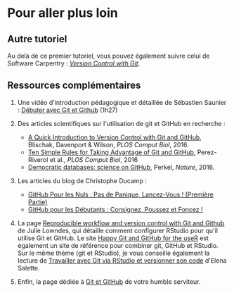 # Pour aller plus loin

## Autre tutoriel

Au delà de ce premier tutoriel, vous pouvez également suivre celui de Software Carpentry : [*Version Control with Git*](https://swcarpentry.github.io/git-novice/).


## Ressources complémentaires

1. Une vidéo d'introduction pédagogique et détaillée de Sébastien Saunier : [Débuter avec Git et Github](https://www.youtube.com/watch?v=V6Zo68uQPqE) (1h27)

2. Des articles scientifiques sur l'utilisation de git et GitHub en recherche :

   - [A Quick Introduction to Version Control with Git and GitHub](https://journals.plos.org/ploscompbiol/article?id=10.1371/journal.pcbi.1004668), Blischak, Davenport & Wilson, *PLOS Comput Biol*, 2016.
   - [Ten Simple Rules for Taking Advantage of Git and GitHub](https://journals.plos.org/ploscompbiol/article?id=10.1371/journal.pcbi.1004947), Perez-Riverol et al., *PLOS Comput Biol*, 2016
   - [Democratic databases: science on GitHub](https://www.nature.com/news/democratic-databases-science-on-github-1.20719), Perkel, *Nature*, 2016.

3. Les articles du blog de Christophe Ducamp :

    - [GitHub Pour les Nuls : Pas de Panique, Lancez-Vous ! (Première Partie)](https://www.christopheducamp.com/2013/12/15/github-pour-nuls-partie-1/)
    - [GitHub pour les Débutants : Consignez, Poussez et Foncez !](https://www.christopheducamp.com/2013/12/16/github-pour-nuls-partie-2/)

4. La page [Reproducible workflow and version control with Git and Github](https://jules32.github.io/2016-07-12-Oxford/git/) de Julie Lowndes, qui détaille comment configurer RStudio pour qu'il utilise Git et GitHub. Le site [Happy Git and GitHub for the useR](https://happygitwithr.com/index.html) est également un site de référence pour combiner git, GitHub et RStudio. Sur le même thème (git et RStudio), je vous conseille également la lecture de [Travailler avec Git via RStudio et versionner son code](https://thinkr.fr/travailler-avec-git-via-rstudio-et-versionner-son-code/) d'Elena Salette.

5. Enfin, la page dédiée à [Git et GitHub](http://cupnet.net/git-github/) de votre humble serviteur.

